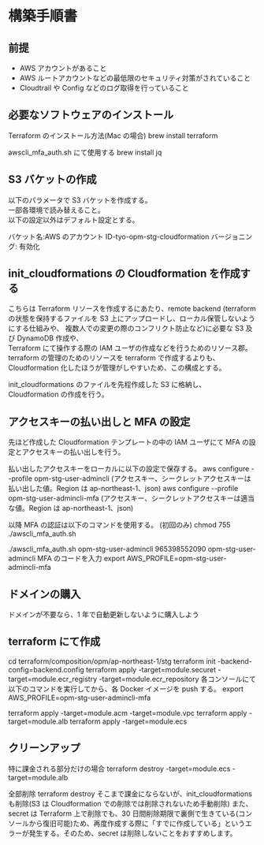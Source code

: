 # 構築手順書

## 前提

- AWS アカウントがあること
- AWS ルートアカウントなどの最低限のセキュリティ対策がされていること
- Cloudtrail や Config などのログ取得を行っていること

## 必要なソフトウェアのインストール

Terraform のインストール方法(Mac の場合)
brew install terraform

awscli_mfa_auth.sh にて使用する
brew install jq

## S3 バケットの作成

以下のパラメータで S3 バケットを作成する。  
一部各環境で読み替えること。  
以下の設定以外はデフォルト設定とする。

バケット名:AWS のアカウント ID-tyo-opm-stg-cloudformation
バージョニング: 有効化

## init_cloudformations の Cloudformation を作成する

こちらは Terraform リソースを作成するにあたり、remote backend
(terraform の状態を保持するファイルを S3 上にアップロードし、ローカル保管しないようにする仕組みや、
複数人での変更の際のコンフリクト防止など)に必要な S3 及び DynamoDB 作成や、  
Terraform にて操作する際の IAM ユーザの作成などを行うためのリソース郡。  
terraform の管理のためのリソースを terraform で作成するよりも、Cloudformation 化したほうが管理がしやすいため、この構成とする。

init_cloudformations のファイルを先程作成した S3 に格納し、
Cloudformation の作成を行う。

## アクセスキーの払い出しと MFA の設定

先ほど作成した Cloudformation テンプレートの中の IAM ユーザにて
MFA の設定とアクセスキーの払い出しを行う。

払い出したアクセスキーをローカルに以下の設定で保存する。
aws configure --profile opm-stg-user-admincli
(アクセスキー、シークレットアクセスキーは払い出した値。Region は ap-northeast-1、json)
aws configure --profile opm-stg-user-admincli-mfa
(アクセスキー、シークレットアクセスキーは適当な値。Region は ap-northeast-1、json)

以降 MFA の認証は以下のコマンドを使用する。
(初回のみ)
chmod 755 ./awscli_mfa_auth.sh

./awscli_mfa_auth.sh opm-stg-user-admincli 965398552090 opm-stg-user-admincli
MFA のコードを入力
export AWS_PROFILE=opm-stg-user-admincli-mfa

## ドメインの購入

ドメインが不要なら、1 年で自動更新しないように購入しよう

## terraform にて作成

cd terraform/composition/opm/ap-northeast-1/stg
terraform init -backend-config=backend.config
terraform apply -target=module.securet -target=module.ecr_registry -target=module.ecr_repository
各コンソールにて以下のコマンドを実行してから、各 Docker イメージを push する。
export AWS_PROFILE=opm-stg-user-admincli-mfa

terraform apply -target=module.acm -target=module.vpc
terraform apply -target=module.alb
terraform apply -target=module.ecs

## クリーンアップ

特に課金される部分だけの場合
terraform destroy -target=module.ecs -target=module.alb

全部削除
terraform destroy
そこまで課金にならないが、init_cloudformations も削除(S3 は Cloudformation での削除では削除されないため手動削除)
また、secret は Terraform 上で削除でも、30 日間削除期限で裏側で生きている(コンソールから復旧可能)ため、再度作成する際に「すでに作成している」というエラーが発生する。そのため、secret は削除しないことをおすすめします。
